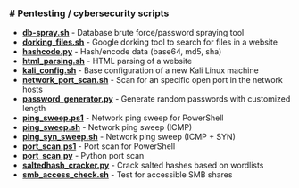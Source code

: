 ### # Pentesting / cybersecurity scripts

* [**db-spray.sh**](https://github.com/rafaelbaldasso/Scripts/blob/main/db-spray.sh) - Database brute force/password spraying tool
* [**dorking_files.sh**](https://github.com/rafaelbaldasso/Scripts/blob/main/dorking_files.sh) - Google dorking tool to search for files in a website
* [**hashcode.py**](https://github.com/rafaelbaldasso/Scripts/blob/main/hashcode.py) - Hash/encode data (base64, md5, sha)
* [**html_parsing.sh**](https://github.com/rafaelbaldasso/Scripts/blob/main/html_parsing.sh) - HTML parsing of a website
* [**kali_config.sh**](https://github.com/rafaelbaldasso/Scripts/blob/main/kali_config.sh) - Base configuration of a new Kali Linux machine
* [**network_port_scan.sh**](https://github.com/rafaelbaldasso/Scripts/blob/main/network_port_scan.sh) - Scan for an specific open port in the network hosts
* [**password_generator.py**](https://github.com/rafaelbaldasso/Scripts/blob/main/password_generator.py) - Generate random passwords with customized length
* [**ping_sweep.ps1**](https://github.com/rafaelbaldasso/Scripts/blob/main/ping_sweep.ps1) - Network ping sweep for PowerShell
* [**ping_sweep.sh**](https://github.com/rafaelbaldasso/Scripts/blob/main/ping_sweep.sh) - Network ping sweep (ICMP)
* [**ping_syn_sweep.sh**](https://github.com/rafaelbaldasso/Scripts/blob/main/ping_syn_sweep.sh) - Network ping sweep (ICMP + SYN)
* [**port_scan.ps1**](https://github.com/rafaelbaldasso/Scripts/blob/main/port_scan.ps1) - Port scan for PowerShell
* [**port_scan.py**](https://github.com/rafaelbaldasso/Scripts/blob/main/port_scan.py) - Python port scan
* [**saltedhash_cracker.py**](https://github.com/rafaelbaldasso/Scripts/blob/main/saltedhash_cracker.py) - Crack salted hashes based on wordlists
* [**smb_access_check.sh**](https://github.com/rafaelbaldasso/Scripts/blob/main/smb_access_check.sh) - Test for accessible SMB shares
